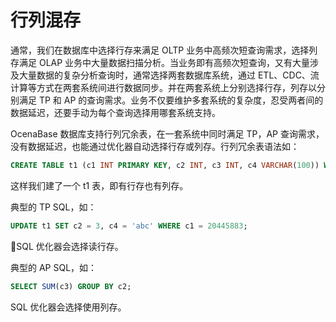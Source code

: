 # 行列混存

通常，我们在数据库中选择行存来满足 OLTP 业务中高频次短查询需求，选择列存满足 OLAP 业务中大量数据扫描分析。当业务即有高频次短查询，又有大量涉及大量数据的复杂分析查询时，通常选择两套数据库系统，通过 ETL、CDC、流计算等方式在两套系统间进行数据同步。并在两套系统上分别选择行存，列存以分别满足 TP 和 AP 的查询需求。业务不仅要维护多套系统的复杂度，忍受两者间的数据延迟，还要手动为每个查询选择用哪套系统支持。

OcenaBase 数据库支持行列冗余表，在一套系统中同时满足 TP，AP 查询需求，没有数据延迟，也能通过优化器自动选择行存或列存。行列冗余表语法如：

```sql
CREATE TABLE t1 (c1 INT PRIMARY KEY, c2 INT, c3 INT, c4 VARCHAR(100)) WITH COLUMN GROUP (ALL COLUMNS, EACH COLUMN)
```

这样我们建了一个 t1 表，即有行存也有列存。

典型的 TP SQL，如：

```sql
UPDATE t1 SET c2 = 3, c4 = 'abc' WHERE c1 = 20445883;
```

SQL 优化器会选择读行存。

典型的 AP SQL，如：

```sql
SELECT SUM(c3) GROUP BY c2;
```
SQL 优化器会选择使用列存。

